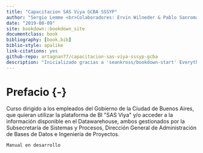 ```yaml
--- 
title: "Capacitacion SAS Viya GCBA SSSYP"
author: "Sergio Lemme <br>Colaboradores: Ervin Wilneder & Pablo Sanroman"
date: "2019-08-09"
site: bookdown::bookdown_site
documentclass: book
bibliography: [book.bib]
biblio-style: apalike
link-citations: yes
github-repo: artagnan77/capacitacion-sas-viya-sssyp-gcba
description: "Inicializado gracias a 'seankross/bookdown-start' Everything you need (and nothing more) to start a bookdown book."
---
```



# Prefacio {-}

Curso dirigido a los empleados del Gobierno de la Ciudad de Buenos Aires, que quieran utilizar la plataforma de BI "SAS Viya" y/o acceder a la información disponible en el Datawarehouse, ambos gestionados por la Subsecretaría de Sistemas y Procesos, Dirección General de Administración de Bases de Datos e Ingeniería de Proyectos.



```r
Manual en desarrollo
```

